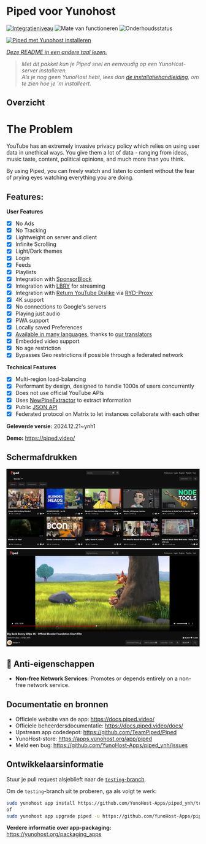 <!--
NB: Deze README is automatisch gegenereerd door <https://github.com/YunoHost/apps/tree/master/tools/readme_generator>
Hij mag NIET handmatig aangepast worden.
-->

# Piped voor Yunohost

[![Integratieniveau](https://apps.yunohost.org/badge/integration/piped)](https://ci-apps.yunohost.org/ci/apps/piped/)
![Mate van functioneren](https://apps.yunohost.org/badge/state/piped)
![Onderhoudsstatus](https://apps.yunohost.org/badge/maintained/piped)

[![Piped met Yunohost installeren](https://install-app.yunohost.org/install-with-yunohost.svg)](https://install-app.yunohost.org/?app=piped)

*[Deze README in een andere taal lezen.](./ALL_README.md)*

> *Met dit pakket kun je Piped snel en eenvoudig op een YunoHost-server installeren.*  
> *Als je nog geen YunoHost hebt, lees dan [de installatiehandleiding](https://yunohost.org/install), om te zien hoe je 'm installeert.*

## Overzicht

# The Problem

YouTube has an extremely invasive privacy policy which relies on using user data in unethical ways. You give them a lot of data - ranging from ideas, music taste, content, political opinions, and much more than you think.

By using Piped, you can freely watch and listen to content without the fear of prying eyes watching everything you are doing.

## Features:

**User Features**

-   [x] No Ads
-   [x] No Tracking
-   [x] Lightweight on server and client
-   [x] Infinite Scrolling
-   [x] Light/Dark themes
-   [x] Login
-   [x] Feeds
-   [x] Playlists
-   [x] Integration with [SponsorBlock](https://github.com/ajayyy/SponsorBlock)
-   [x] Integration with [LBRY](https://lbry.com/) for streaming
-   [x] Integration with [Return YouTube Dislike](https://returnyoutubedislike.com/) via [RYD-Proxy](https://github.com/TeamPiped/RYD-Proxy)
-   [x] 4K support
-   [x] No connections to Google's servers
-   [x] Playing just audio
-   [x] PWA support
-   [x] Locally saved Preferences
-   [x] [Available in many languages](src/locales), thanks to [our translators](https://hosted.weblate.org/projects/piped/frontend/)
-   [x] Embedded video support
-   [x] No age restriction
-   [x] Bypasses Geo restrictions if possible through a federated network

**Technical Features**

-   [x] Multi-region load-balancing
-   [x] Performant by design, designed to handle 1000s of users concurrently
-   [x] Does not use official YouTube APIs
-   [x] Uses [NewPipeExtractor](https://github.com/TeamNewPipe/NewPipeExtractor) to extract information
-   [x] Public [JSON API](https://docs.piped.video/docs/api-documentation/)
-   [x] Federated protocol on Matrix to let instances collaborate with each other

**Geleverde versie:** 2024.12.21~ynh1

**Demo:** <https://piped.video/>

## Schermafdrukken

![Schermafdrukken van Piped](./doc/screenshots/channel.png)
![Schermafdrukken van Piped](./doc/screenshots/player.png)

## :red_circle: Anti-eigenschappen

- **Non-free Network Services**: Promotes or depends entirely on a non-free network service.

## Documentatie en bronnen

- Officiele website van de app: <https://docs.piped.video/>
- Officiele beheerdersdocumentatie: <https://docs.piped.video/docs/>
- Upstream app codedepot: <https://github.com/TeamPiped/Piped>
- YunoHost-store: <https://apps.yunohost.org/app/piped>
- Meld een bug: <https://github.com/YunoHost-Apps/piped_ynh/issues>

## Ontwikkelaarsinformatie

Stuur je pull request alsjeblieft naar de [`testing`-branch](https://github.com/YunoHost-Apps/piped_ynh/tree/testing).

Om de `testing`-branch uit te proberen, ga als volgt te werk:

```bash
sudo yunohost app install https://github.com/YunoHost-Apps/piped_ynh/tree/testing --debug
of
sudo yunohost app upgrade piped -u https://github.com/YunoHost-Apps/piped_ynh/tree/testing --debug
```

**Verdere informatie over app-packaging:** <https://yunohost.org/packaging_apps>
